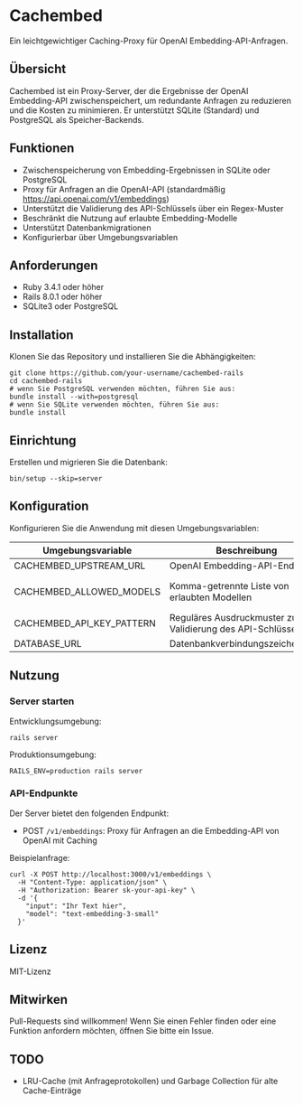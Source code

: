 # Cachembed

Ein leichtgewichtiger Caching-Proxy für OpenAI Embedding-API-Anfragen.

## Übersicht

Cachembed ist ein Proxy-Server, der die Ergebnisse der OpenAI Embedding-API zwischenspeichert, um redundante Anfragen zu reduzieren und die Kosten zu minimieren. Er unterstützt SQLite (Standard) und PostgreSQL als Speicher-Backends.

## Funktionen

- Zwischenspeicherung von Embedding-Ergebnissen in SQLite oder PostgreSQL
- Proxy für Anfragen an die OpenAI-API (standardmäßig https://api.openai.com/v1/embeddings)
- Unterstützt die Validierung des API-Schlüssels über ein Regex-Muster
- Beschränkt die Nutzung auf erlaubte Embedding-Modelle
- Unterstützt Datenbankmigrationen
- Konfigurierbar über Umgebungsvariablen

## Anforderungen

* Ruby 3.4.1 oder höher
* Rails 8.0.1 oder höher
* SQLite3 oder PostgreSQL

## Installation

Klonen Sie das Repository und installieren Sie die Abhängigkeiten:

    git clone https://github.com/your-username/cachembed-rails
    cd cachembed-rails
    # wenn Sie PostgreSQL verwenden möchten, führen Sie aus:
    bundle install --with=postgresql
    # wenn Sie SQLite verwenden möchten, führen Sie aus:
    bundle install

## Einrichtung

Erstellen und migrieren Sie die Datenbank:

    bin/setup --skip=server

## Konfiguration

Konfigurieren Sie die Anwendung mit diesen Umgebungsvariablen:

| Umgebungsvariable           | Beschreibung                                        | Standard                          |
|-----------------------------|----------------------------------------------------|-----------------------------------|
| CACHEMBED_UPSTREAM_URL      | OpenAI Embedding-API-Endpunkt                      | https://api.openai.com/v1/embeddings |
| CACHEMBED_ALLOWED_MODELS    | Komma-getrennte Liste von erlaubten Modellen       | text-embedding-3-small,text-embedding-3-large,text-embedding-ada-002 |
| CACHEMBED_API_KEY_PATTERN   | Reguläres Ausdruckmuster zur Validierung des API-Schlüssels | ^sk-[a-zA-Z0-9_-]+$             |
| DATABASE_URL                | Datenbankverbindungszeichenfolge                    | Hängt von config/database.yml ab  |

## Nutzung

### Server starten

Entwicklungsumgebung:

    rails server

Produktionsumgebung:

    RAILS_ENV=production rails server

### API-Endpunkte

Der Server bietet den folgenden Endpunkt:

- POST `/v1/embeddings`: Proxy für Anfragen an die Embedding-API von OpenAI mit Caching

Beispielanfrage:

    curl -X POST http://localhost:3000/v1/embeddings \
      -H "Content-Type: application/json" \
      -H "Authorization: Bearer sk-your-api-key" \
      -d '{
        "input": "Ihr Text hier",
        "model": "text-embedding-3-small"
      }'

## Lizenz

MIT-Lizenz

## Mitwirken

Pull-Requests sind willkommen! Wenn Sie einen Fehler finden oder eine Funktion anfordern möchten, öffnen Sie bitte ein Issue.

## TODO

- LRU-Cache (mit Anfrageprotokollen) und Garbage Collection für alte Cache-Einträge